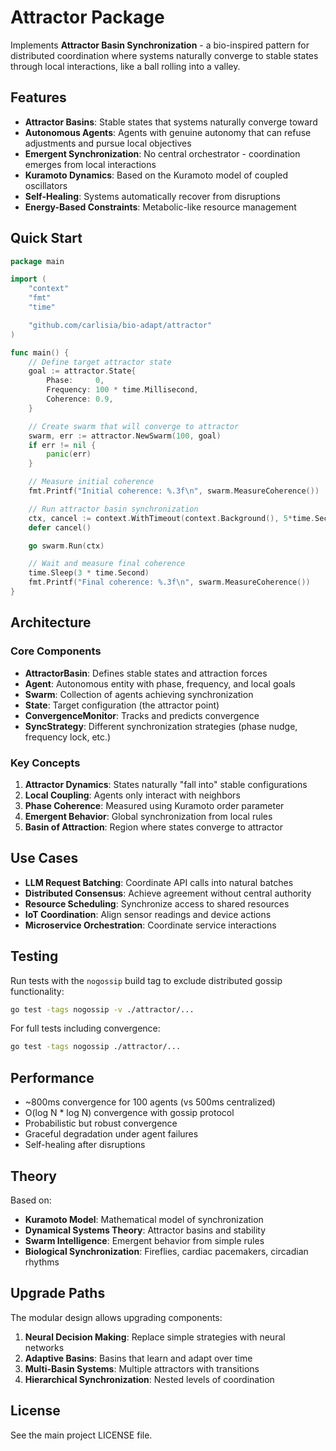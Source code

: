 # Attractor Package

Implements **Attractor Basin Synchronization** - a bio-inspired pattern for distributed coordination where systems naturally converge to stable states through local interactions, like a ball rolling into a valley.

## Features

- **Attractor Basins**: Stable states that systems naturally converge toward
- **Autonomous Agents**: Agents with genuine autonomy that can refuse adjustments and pursue local objectives
- **Emergent Synchronization**: No central orchestrator - coordination emerges from local interactions
- **Kuramoto Dynamics**: Based on the Kuramoto model of coupled oscillators
- **Self-Healing**: Systems automatically recover from disruptions
- **Energy-Based Constraints**: Metabolic-like resource management

## Quick Start

```go
package main

import (
    "context"
    "fmt"
    "time"

    "github.com/carlisia/bio-adapt/attractor"
)

func main() {
    // Define target attractor state
    goal := attractor.State{
        Phase:     0,
        Frequency: 100 * time.Millisecond,
        Coherence: 0.9,
    }

    // Create swarm that will converge to attractor
    swarm, err := attractor.NewSwarm(100, goal)
    if err != nil {
        panic(err)
    }

    // Measure initial coherence
    fmt.Printf("Initial coherence: %.3f\n", swarm.MeasureCoherence())

    // Run attractor basin synchronization
    ctx, cancel := context.WithTimeout(context.Background(), 5*time.Second)
    defer cancel()

    go swarm.Run(ctx)

    // Wait and measure final coherence
    time.Sleep(3 * time.Second)
    fmt.Printf("Final coherence: %.3f\n", swarm.MeasureCoherence())
}
```

## Architecture

### Core Components

- **AttractorBasin**: Defines stable states and attraction forces
- **Agent**: Autonomous entity with phase, frequency, and local goals
- **Swarm**: Collection of agents achieving synchronization
- **State**: Target configuration (the attractor point)
- **ConvergenceMonitor**: Tracks and predicts convergence
- **SyncStrategy**: Different synchronization strategies (phase nudge, frequency lock, etc.)

### Key Concepts

1. **Attractor Dynamics**: States naturally "fall into" stable configurations
2. **Local Coupling**: Agents only interact with neighbors
3. **Phase Coherence**: Measured using Kuramoto order parameter
4. **Emergent Behavior**: Global synchronization from local rules
5. **Basin of Attraction**: Region where states converge to attractor

## Use Cases

- **LLM Request Batching**: Coordinate API calls into natural batches
- **Distributed Consensus**: Achieve agreement without central authority
- **Resource Scheduling**: Synchronize access to shared resources
- **IoT Coordination**: Align sensor readings and device actions
- **Microservice Orchestration**: Coordinate service interactions

## Testing

Run tests with the `nogossip` build tag to exclude distributed gossip functionality:

```bash
go test -tags nogossip -v ./attractor/...
```

For full tests including convergence:

```bash
go test -tags nogossip ./attractor/...
```

## Performance

- ~800ms convergence for 100 agents (vs 500ms centralized)
- O(log N \* log N) convergence with gossip protocol
- Probabilistic but robust convergence
- Graceful degradation under agent failures
- Self-healing after disruptions

## Theory

Based on:

- **Kuramoto Model**: Mathematical model of synchronization
- **Dynamical Systems Theory**: Attractor basins and stability
- **Swarm Intelligence**: Emergent behavior from simple rules
- **Biological Synchronization**: Fireflies, cardiac pacemakers, circadian rhythms

## Upgrade Paths

The modular design allows upgrading components:

1. **Neural Decision Making**: Replace simple strategies with neural networks
2. **Adaptive Basins**: Basins that learn and adapt over time
3. **Multi-Basin Systems**: Multiple attractors with transitions
4. **Hierarchical Synchronization**: Nested levels of coordination

## License

See the main project LICENSE file.

